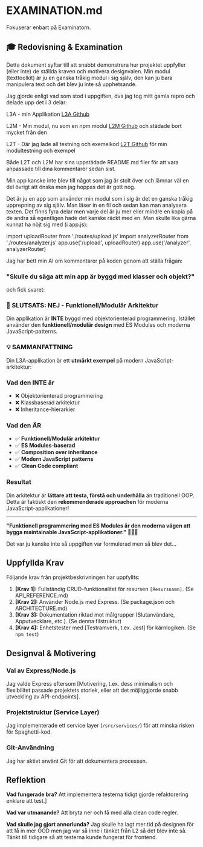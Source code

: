 # EXAMINATION.md

Fokuserar enbart på Examinatorn.

## 🎓 Redovisning & Examination

Detta dokument syftar till att snabbt demonstrera hur projektet uppfyller (eller inte) de ställda kraven och motivera designvalen.
Min modul (texttoolkit) är ju en ganska tråkig modul i sig själv, den kan ju bara manipulera text och det blev ju inte så upphetsande.

Jag gjorde enligt vad som stod i uppgiften, dvs jag tog mitt gamla repro och delade upp det i 3 delar:

L3A - min Applikation [L3A Github](https://github.com/egsdandd/L3A.git)

L2M - Min modul, nu som en npm modul [L2M Github](https://github.com/egsdandd/L2M.git) och städade bort mycket från den

L2T - Där jag lade all testning och exemelkod [L2T Github](https://github.com/egsdandd/L2T.git) för min modultestning och exempel

Både L2T och L2M har sina uppstädade README.md filer för att vara anpassade till dina kommentarer sedan sist.

Min app kanske inte blev till något som jag är stolt över och lämnar väl en del övrigt att önska men jag hoppas det är gott nog.

Det är ju en app som använder min modul som i sig är det en ganska tråkig upprepning av sig själv. Man läser in en fil och sedan kan man analysera texten. Det finns fyra delar men varje del är ju mer eller mindre en kopia på de andra så egentligen hade det kanske räckt med en. Man skulle lika gärna kunnat ha nöjt sig med (i app.js):

import uploadRouter from './routes/upload.js'
import analyzerRouter from './routes/analyzer.js'
app.use('/upload', uploadRouter)
app.use('/analyzer', analyzerRouter)

Jag har bett min AI om kommentarer på koden genom att ställa frågan:

### "Skulle du säga att min app är byggd med klasser och objekt?"

och fick svaret:

### 🎯 SLUTSATS: NEJ - Funktionell/Modulär Arkitektur

Din applikation är **INTE** byggd med objektorienterad programmering. Istället använder den **funktionell/modulär design** med ES Modules och moderna JavaScript-patterns.

### 💡 SAMMANFATTNING

Din L3A-applikation är ett **utmärkt exempel** på modern JavaScript-arkitektur:

### Vad den INTE är

- ❌ Objektorienterad programmering
- ❌ Klassbaserad arkitektur
- ❌ Inheritance-hierarkier

### Vad den ÄR

- ✅ **Funktionell/Modulär arkitektur**
- ✅ **ES Modules-baserad**
- ✅ **Composition over inheritance**
- ✅ **Modern JavaScript patterns**
- ✅ **Clean Code compliant**

### Resultat

Din arkitektur är **lättare att testa, förstå och underhålla** än traditionell OOP. Detta är faktiskt den **rekommenderade approachen** för moderna JavaScript-applikationer!

---

**"Funktionell programmering med ES Modules är den moderna vägen att bygga maintainable JavaScript-applikationer."** 🚀📝✨

Det var ju kanske inte så uppgiften var formulerad men så blev det...

## Uppfyllda Krav

Följande krav från projektbeskrivningen har uppfyllts:

1. **[Krav 1]:** Fullständig CRUD-funktionalitet för resursen `[Resursnamn]`. (Se API_REFERENCE.md)
2. **[Krav 2]:** Använder Node.js med Express. (Se package.json och ARCHITECTURE.md)
3. **[Krav 3]:** Dokumentation riktad mot målgrupper (Slutanvändare, Apputvecklare, etc.). (Se denna filstruktur)
4. **[Krav 4]:** Enhetstester med [Testramverk, t.ex. Jest] för kärnlogiken. (Se `npm test`)

## Designval & Motivering

### Val av Express/Node.js

Jag valde Express eftersom [Motivering, t.ex. dess minimalism och flexibilitet passade projektets storlek, eller att det möjliggjorde snabb utveckling av API-endpoints].

### Projektstruktur (Service Layer)

Jag implementerade ett service layer (`/src/services/`) för att minska risken för Spaghetti-kod.

### Git-Användning

Jag har aktivt använt Git för att dokumentera processen.

## Reflektion

**Vad fungerade bra?**
Att implementera testerna tidigt gjorde refaktorering enklare att test.]

**Vad var utmanande?**
Att bryta ner och få med alla clean code regler.

**Vad skulle jag gjort annorlunda?**
Jag skulle ha lagt mer tid på designen för att få in mer OOD men jag var så inne i tänket från L2 så det blev inte så.
Tänkt till tidigare så att testerna kunde fungerat för frontend.

